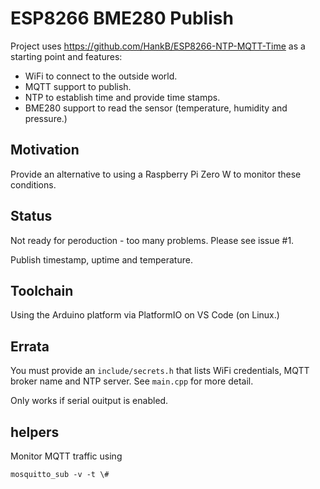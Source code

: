 # ESP8266 BME280 Publish

Project uses <https://github.com/HankB/ESP8266-NTP-MQTT-Time> as a starting point and features:

* WiFi to connect to the outside world.
* MQTT support to publish.
* NTP to establish time and provide time stamps.
* BME280 support to read the sensor (temperature, humidity and pressure.)

## Motivation

Provide an alternative to using a Raspberry Pi Zero W to monitor these conditions.

## Status

Not ready for peroduction - too many problems. Please see issue #1.

Publish timestamp, uptime and temperature.

## Toolchain

Using the Arduino platform via PlatformIO on VS Code (on Linux.)

## Errata

You must provide an `include/secrets.h` that lists WiFi credentials, MQTT broker name and NTP server. See `main.cpp` for more detail.

Only works if serial ouitput is enabled.

## helpers

Monitor MQTT traffic using 

```text
mosquitto_sub -v -t \#
```
